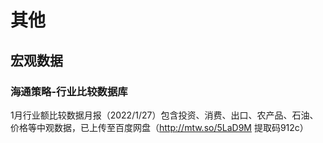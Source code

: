 # 其他
## 宏观数据
### 海通策略-行业比较数据库
1月行业额比较数据月报（2022/1/27）包含投资、消费、出口、农产品、石油、价格等中观数据，已上传至百度网盘（http://mtw.so/5LaD9M 提取码912c）